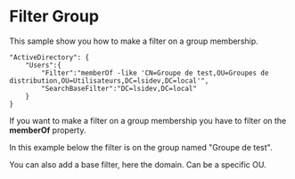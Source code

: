 # Filter Group

This sample show you how to make a filter on a group membership.

```
"ActiveDirectory": {
    "Users":{
        "Filter":"memberOf -like 'CN=Groupe de test,OU=Groupes de distribution,OU=Utilisateurs,DC=lsidev,DC=local'",
        "SearchBaseFilter":"DC=lsidev,DC=local"
    }
}
```
If you want to make a filter on a group membership you have to filter on the **memberOf** property.

In this example below the filter is on the group named "Groupe de test".

You can also add a base filter, here the domain. Can be a specific OU.